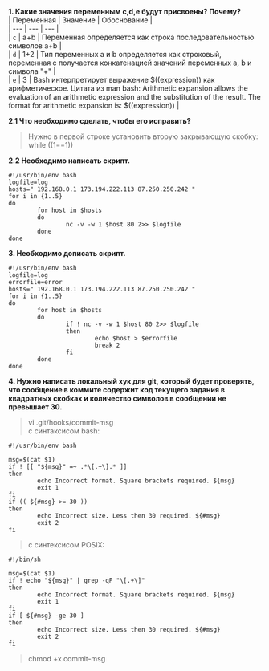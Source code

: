 **1. Какие значения переменным c,d,e будут присвоены? Почему?**  
| Переменная  | Значение | Обоснование |  
| --- | --- | --- |  
| `c` | a+b | Переменная определяется как строка последовательностью символов a+b |  
| `d` | 1+2 | Тип переменных a и b определяется как строковый, переменная c получается конкатенацией значений переменных a, b и символа "+" |  
| `e` | 3 | Bash интерпретирует выражение  $((expression)) как арифметическое. Цитата из man bash: Arithmetic expansion allows the evaluation of an arithmetic expression and the substitution of the result.  The format for arithmetic expansion is: $((expression)) |  

**2.1 Что необходимо сделать, чтобы его исправить?**  
> Нужно в первой строке установить вторую закрывающую скобку:  
> while ((1==1))  

**2.2 Необходимо написать скрипт.**  
```
#!/usr/bin/env bash
logfile=log
hosts=" 192.168.0.1 173.194.222.113 87.250.250.242 "
for i in {1..5}
do
        for host in $hosts
        do
                nc -v -w 1 $host 80 2>> $logfile
        done
done
```

**3. Необходимо дописать скрипт.**  
```
#!/usr/bin/env bash
logfile=log
errorfile=error
hosts=" 192.168.0.1 173.194.222.113 87.250.250.242 "
for i in {1..5}
do
        for host in $hosts
        do
                if ! nc -v -w 1 $host 80 2>> $logfile
                then
                        echo $host > $errorfile
                        break 2
                fi
        done
done
```

**4. Нужно написать локальный хук для git, который будет проверять, что сообщение в коммите содержит код текущего задания в квадратных скобках и количество символов в сообщении не превышает 30.**  
> vi .git/hooks/commit-msg  
> с синтаксисом bash:
```
#!/usr/bin/env bash

msg=$(cat $1)
if ! [[ "${msg}" =~ .*\[.+\].* ]]
then
        echo Incorrect format. Square brackets required. ${msg}
        exit 1
fi
if (( ${#msg} >= 30 ))
then
        echo Incorrect size. Less then 30 required. ${#msg}
        exit 2
fi
```
> с синтексисом POSIX:
```
#!/bin/sh

msg=$(cat $1)
if ! echo "${msg}" | grep -qP "\[.+\]"
then
        echo Incorrect format. Square brackets required. ${msg}
        exit 1
fi
if [ ${#msg} -ge 30 ]
then
        echo Incorrect size. Less then 30 required. ${#msg}
        exit 2
fi
```
> chmod +x commit-msg